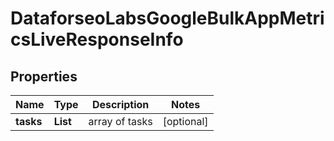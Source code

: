 # DataforseoLabsGoogleBulkAppMetricsLiveResponseInfo


## Properties

| Name | Type | Description | Notes |
|------------ | ------------- | ------------- | -------------|
**tasks** | **List<DataforseoLabsGoogleBulkAppMetricsLiveTaskInfo>** | array of tasks |[optional]|